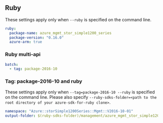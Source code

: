 ## Ruby

These settings apply only when `--ruby` is specified on the command line.

``` yaml $(ruby)
ruby:
  package-name: azure_mgmt_stor_simple1200_series
  package-version: "0.16.0"
  azure-arm: true
```

### Ruby multi-api

``` yaml $(ruby) && $(multiapi)
batch:
  - tag: package-2016-10
```

### Tag: package-2016-10 and ruby

These settings apply only when `--tag=package-2016-10 --ruby` is specified on the command line.
Please also specify `--ruby-sdks-folder=<path to the root directory of your azure-sdk-for-ruby clone>`.

``` yaml $(tag) == 'package-2016-10' && $(ruby)
namespace: "Azure::storSimple1200Series::Mgmt::V2016-10-01"
output-folder: $(ruby-sdks-folder)/management/azure_mgmt_stor_simple1200_series/lib
```
